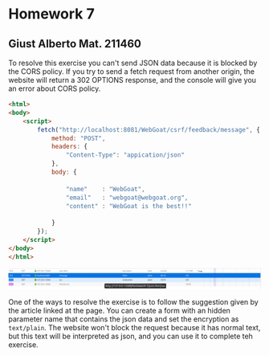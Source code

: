 # Homework 7
## Giust Alberto Mat. 211460

To resolve this exercise you can't send JSON data because it is blocked by the CORS policy. If you try to send a fetch request from another origin, the website will return a 302 OPTIONS response, and the console will give you an error about CORS policy.

``` html
<html>
<body>
    <script>
        fetch("http://localhost:8081/WebGoat/csrf/feedback/message", {
            method: "POST",
            headers: {
                "Content-Type": "appication/json"
            },
            body: {
                
                "name"    : "WebGoat",
                "email"   : "webgoat@webgoat.org",
                "content" : "WebGoat is the best!!"

            }
        });
    </script>
</body>
</html>

```

![options](/homework-7/options.png)

One of the ways to resolve the exercise is to follow the suggestion given by the article linked at the page. You can create a form with an hidden parameter name that contains the json data and set the encryption as `text/plain`. The website won't block the request because it has normal text, but this text will be interpreted as json, and you can use it to complete teh exercise.

